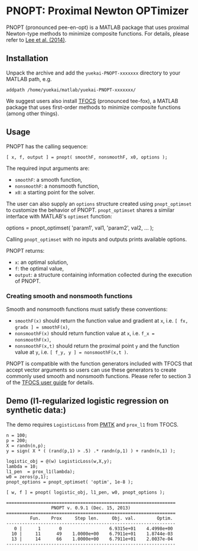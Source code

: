 # PNOPT: Proximal Newton OPTimizer

PNOPT (pronounced pee-en-opt) is a MATLAB package that uses proximal Newton-type methods to minimize composite functions. For details, please refer to [Lee et al. (2014)](http://arxiv.org/abs/1206.1623).

## Installation

Unpack the archive and add the `yuekai-PNOPT-xxxxxxx` directory to your MATLAB path, e.g.

    addpath /home/yuekai/matlab/yuekai-PNOPT-xxxxxxx/

We suggest users also install [TFOCS](http://cvxr.com/tfocs/) (pronounced tee-fox), a MATLAB package that uses first-order methods to minimize composite functions (among other things).

## Usage

PNOPT has the calling sequence:

    [ x, f, output ] = pnopt( smoothF, nonsmoothF, x0, options );

The required input arguments are:
* `smoothF`: a smooth function,
* `nonsmoothF`: a nonsmooth function,
* `x0`: a starting point for the solver.

The user can also supply an `options` structure created using `pnopt_optimset` to customize the behavior of PNOPT. `pnopt_optimset` shares a similar interface with MATLAB's `optimset` function:

  options = pnopt_optimset( 'param1', val1, 'param2', val2, ... );

Calling `pnopt_optimset` with no inputs and outputs prints available options.

PNOPT returns:
* `x`: an optimal solution,
* `f`: the optimal value,
* `output`: a structure containing information collected during the execution of PNOPT.

### Creating smooth and nonsmooth functions

Smooth and nonsmooth functions must satisfy these conventions:

* `smoothF(x)` should return the function value and gradient at `x`, i.e. `[ fx, gradx ] = smoothF(x)`,
* `nonsmoothF(x)` should return function value at `x`, i.e. `f_x = nonsmoothF(x)`,
* `nonsmoothF(x,t)` should return the proximal point `y` and the function value at `y`, i.e. `[ f_y, y ] = nonsmoothF(x,t )`.

PNOPT is compatible with the function generators included with TFOCS that accept vector arguments so users can use these generators to create commonly used smooth and nonsmooth functions. Please refer to section 3 of the [TFOCS user guide](https://github.com/cvxr/TFOCS/raw/master/userguide.pdf) for details.

## Demo (l1-regularized logistic regression on synthetic data:)

The demo requires `LogisticLoss` from [PMTK](https://github.com/probml/pmtk3) and `prox_l1` from TFOCS.

    n = 100;
    p = 200;
    X = randn(n,p);
    y = sign( X * ( (rand(p,1) > .5) .* randn(p,1) ) + randn(n,1) );

    logistic_obj = @(w) LogisticLoss(w,X,y);
    lambda = 10;
    l1_pen  = prox_l1(lambda);
    w0 = zeros(p,1);
    pnopt_options = pnopt_optimset( 'optim', 1e-8 );

    [ w, f ] = pnopt( logistic_obj, l1_pen, w0, pnopt_options );

    ================================================================
                     PNOPT v. 0.9.1 (Dec. 15, 2013)
    ================================================================
             Fun.    Prox     Step len.     Obj. val.        Optim.
    ----------------------------------------------------------------
       0 |      1       0                  6.9315e+01    4.4998e+00
      10 |     11      49    1.0000e+00    6.7911e+01    1.8744e-03
      13 |     14      66    1.0000e+00    6.7911e+01    2.0037e-04
    ----------------------------------------------------------------
